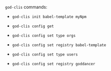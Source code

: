 `god-clis` commands:

- `god-clis init babel-template myNpm`
- `god-clis config get`
- `god-clis config set type orgs`
- `god-clis config set registry babel-template`

- `god-clis config set type users`
- `god-clis config set registry goddancer`
